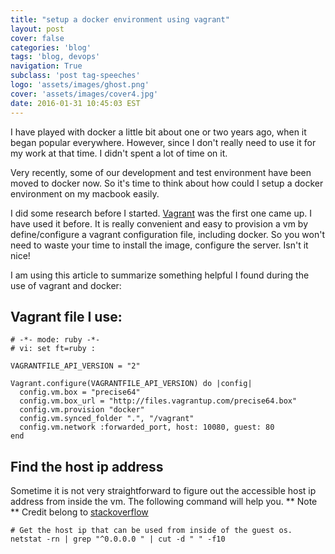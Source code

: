 ```yaml
---
title: "setup a docker environment using vagrant"
layout: post
cover: false
categories: 'blog'
tags: 'blog, devops'
navigation: True
subclass: 'post tag-speeches'
logo: 'assets/images/ghost.png'
cover: 'assets/images/cover4.jpg'
date: 2016-01-31 10:45:03 EST
---
```


I have played with docker a little bit about one or two years ago, when it began popular everywhere. However, since I don't really need to use it for my work at that time. I didn't spent a lot of time on it. 

Very recently, some of our development and test environment have been moved to docker now. So it's time to think about how could I setup a docker environment on my macbook easily.

I did some research before I started. [Vagrant](https://www.vagrantup.com/) was the first one came up. I have used it before. It is really convenient and easy to provision a vm by define/configure a vagrant configuration file, including docker. So you won't need to waste your time to install the image, configure the server. Isn't it nice!

I am using this article to summarize something helpful I found during the use of vagrant and docker:

## Vagrant file I use:
```
# -*- mode: ruby -*-
# vi: set ft=ruby :

VAGRANTFILE_API_VERSION = "2"

Vagrant.configure(VAGRANTFILE_API_VERSION) do |config|
  config.vm.box = "precise64"
  config.vm.box_url = "http://files.vagrantup.com/precise64.box"
  config.vm.provision "docker"
  config.vm.synced_folder ".", "/vagrant"
  config.vm.network :forwarded_port, host: 10080, guest: 80
end
```


## Find the host ip address
Sometime it is not very straightforward to figure out the accessible host ip address from inside the vm. The following command will help you. 
** Note **  Credit belong to [stackoverflow](www.stackoverflow.com)
```
# Get the host ip that can be used from inside of the guest os.
netstat -rn | grep "^0.0.0.0 " | cut -d " " -f10
```


